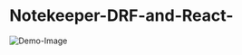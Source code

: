 # Notekeeper-DRF-and-React-

![Demo-Image](https://github.com/user-attachments/assets/2f832587-fa8b-4185-a67b-ce050ae6c06a)